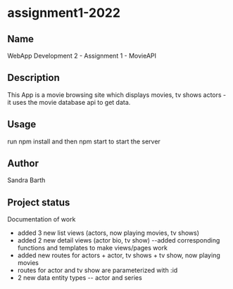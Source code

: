 # assignment1-2022

## Name
WebApp Development 2 - Assignment 1 - MovieAPI

## Description
This App is a movie browsing site which displays movies, tv shows actors - it uses the movie database api to get data.

## Usage
run npm install and then  npm start to start the server

## Author
Sandra Barth 

## Project status
Documentation of work
 - added 3 new list views (actors, now playing movies, tv shows)
 - added 2 new detail views (actor bio, tv show)
     --added corresponding functions and templates to make views/pages work
 - added new routes for actors + actor, tv shows + tv show, now playing movies
 - routes for actor and tv show are parameterized with :id
 - 2 new data entity types -- actor and series
